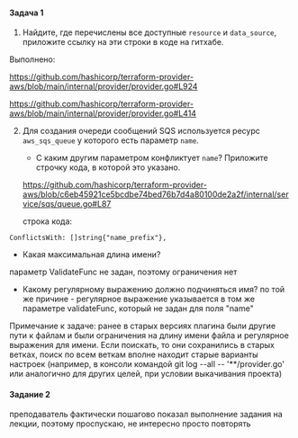 #### Задача 1
1. Найдите, где перечислены все доступные `resource` и `data_source`, приложите ссылку на эти строки в коде на 
гитхабе.   

Выполнено:

https://github.com/hashicorp/terraform-provider-aws/blob/main/internal/provider/provider.go#L924

https://github.com/hashicorp/terraform-provider-aws/blob/main/internal/provider/provider.go#L414

2. Для создания очереди сообщений SQS используется ресурс `aws_sqs_queue` у которого есть параметр `name`. 

   * С каким другим параметром конфликтует `name`? Приложите строчку кода, в которой это указано.

   
   https://github.com/hashicorp/terraform-provider-aws/blob/c6eb45921ce5bcdbe74bed76b7d4a80100de2a2f/internal/service/sqs/queue.go#L87

   строка кода:

`ConflictsWith: []string{"name_prefix"},`

   
   * Какая максимальная длина имени? 

параметр ValidateFunc не задан, поэтому ограничения нет

   * Какому регулярному выражению должно подчиняться имя? 
по той же причине - регулярное выражение указывается в том же параметре validateFunc, который не задан для поля "name"

Примечание к задаче: ранее в старых версиях плагина были другие пути к файлам и были ограничения на длину имени файла и регулярное выражения для имени. Если поискать, то они сохранились в старых ветках, поиск по всем веткам вполне находит старые варианты настроек (например, в консоли командой git log --all -- '**/provider.go' или аналогично для других целей, при условии выкачивания проекта)

#### Задание 2
преподаватель фактически пошагово показал выполнение задания на лекции, поэтому проспускаю, не интересно просто повторять
